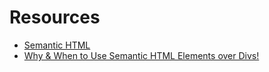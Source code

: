 # Resources

- [Semantic HTML](https://www.codecademy.com/learn/learn-html/modules/learn-semantic-html/cheatsheet)
- [Why & When to Use Semantic HTML Elements over Divs!](https://www.youtube.com/watch?v=bOUhq46fd5g)
